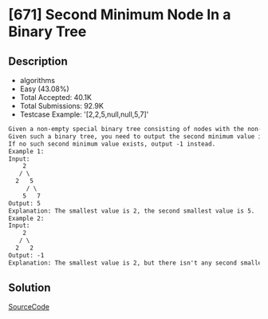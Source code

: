 # [671] Second Minimum Node In a Binary Tree

## Description

* algorithms
* Easy (43.08%)
* Total Accepted:    40.1K
* Total Submissions: 92.9K
* Testcase Example:  '[2,2,5,null,null,5,7]'

```md
Given a non-empty special binary tree consisting of nodes with the non-negative value, where each node in this tree has exactly two or zero sub-node. If the node has two sub-nodes, then this node's value is the smaller value among its two sub-nodes. 
Given such a binary tree, you need to output the second minimum value in the set made of all the nodes' value in the whole tree. 
If no such second minimum value exists, output -1 instead.
Example 1:
Input: 
    2
   / \
  2   5
     / \
    5   7
Output: 5
Explanation: The smallest value is 2, the second smallest value is 5.
Example 2:
Input: 
    2
   / \
  2   2
Output: -1
Explanation: The smallest value is 2, but there isn't any second smallest value.

```

## Solution

[SourceCode](./solution.js)